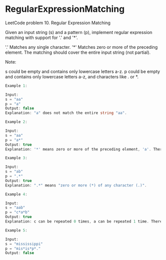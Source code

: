 # RegularExpressionMatching
LeetCode problem 10. Regular Expression Matching

Given an input string (s) and a pattern (p), implement regular expression matching with support for '.' and '*'.

'.' Matches any single character.
'*' Matches zero or more of the preceding element.
The matching should cover the entire input string (not partial).

Note:

s could be empty and contains only lowercase letters a-z.
p could be empty and contains only lowercase letters a-z, and characters like . or *.

```csharp
Example 1:

Input:
s = "aa"
p = "a"
Output: false
Explanation: "a" does not match the entire string "aa".
```

```csharp
Example 2:

Input:
s = "aa"
p = "a*"
Output: true
Explanation: '*' means zero or more of the preceding element, 'a'. Therefore, by repeating 'a' once, it becomes "aa".
```


```csharp
Example 3:

Input:
s = "ab"
p = ".*"
Output: true
Explanation: ".*" means "zero or more (*) of any character (.)".
```


```csharp
Example 4:

Input:
s = "aab"
p = "c*a*b"
Output: true
Explanation: c can be repeated 0 times, a can be repeated 1 time. Therefore, it matches "aab".
```


```csharp
Example 5:

Input:
s = "mississippi"
p = "mis*is*p*."
Output: false
```
